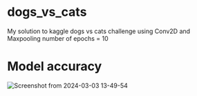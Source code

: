 # dogs_vs_cats
My solution to kaggle dogs vs cats challenge using Conv2D and Maxpooling
number of epochs = 10
# Model accuracy



![Screenshot from 2024-03-03 13-49-54](https://github.com/Sauravroy34/dogs_vs_cats/assets/136881235/d272db68-037d-407c-8ce9-f3fccc940577)
